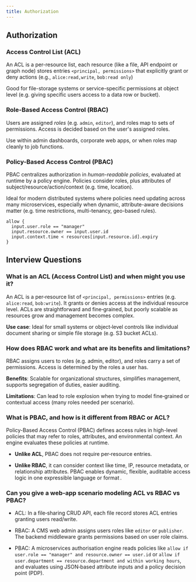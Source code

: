 ```yaml
---
title: Authorization
---
```


## Authorization

### Access Control List (ACL)

An ACL is a per-resource list, each resource (like a file, API endpoint or graph
node) stores entries `<principal, permissions>` that explicitly grant or deny
actions (e.g., `alice:read,write`, `bob:read only`)

Good for file-storage systems or service-specific permissions at object level
(e.g. giving specific users access to a data row or bucket).

### Role-Based Access Control (RBAC)

Users are assigned _roles_ (e.g. `admin`, `editor`), and roles map to sets of
permissions. Access is decided based on the user's assigned roles.

Use within admin dashboards, corporate web apps, or when roles map cleanly to
job functions.

### Policy-Based Access Control (PBAC)

PBAC centralizes authorization in _human-readable policies_, evaluated at
runtime by a policy engine. Policies consider roles, plus attributes of
subject/resource/action/context (e.g. time, location).

Ideal for modern distributed systems where policies need updating across many
microservices, especially when dynamic, attribute-aware decisions matter (e.g.
time restrictions, multi-tenancy, geo-based rules).

```
allow {
  input.user.role == "manager"
  input.resource.owner == input.user.id
  input.context.time < resources[input.resource.id].expiry
}
```

## Interview Questions

### What is an ACL (Access Control List) and when might you use it?

An ACL is a per‑resource list of `<principal, permissions>` entries (e.g.
`alice:read`, `bob:write`). It grants or denies access at the individual
resource level. ACLs are straightforward and fine‑grained, but poorly scalable
as resources grow and management becomes complex.

**Use case**: Ideal for small systems or object‑level controls like individual
document sharing or simple file storage (e.g. S3 bucket ACLs).

### How does RBAC work and what are its benefits and limitations?

RBAC assigns users to roles (e.g. admin, editor), and roles carry a set of
permissions. Access is determined by the roles a user has.

**Benefits**: Scalable for organizational structures, simplifies management,
supports segregation of duties, easier auditing.

**Limitations**: Can lead to role explosion when trying to model fine‑grained or
contextual access (many roles needed per scenario).

### What is PBAC, and how is it different from RBAC or ACL?

Policy-Based Access Control (PBAC) defines access rules in high-level policies that may refer to roles, attributes, and environmental context. An engine evaluates these policies at runtime.

- **Unlike ACL**, PBAC does not require per‑resource entries.

- **Unlike RBAC**, it can consider context like time, IP, resource metadata, or
  relationship attributes. PBAC enables dynamic, flexible, auditable access logic
  in one expressible language or format .

### Can you give a web‑app scenario modeling ACL vs RBAC vs PBAC?

- ACL: In a file‑sharing CRUD API, each file record stores ACL entries granting
  users read/write.

- RBAC: A CMS web admin assigns users roles like `editor` or `publisher`. The
  backend middleware grants permissions based on user role claims.

- PBAC: A microservices authorisation engine reads policies like `allow if
user.role == "manager" and resource.owner == user.id` or `allow if
user.department == resource.department and within working hours`, and evaluates
  using JSON‑based attribute inputs and a policy decision point (PDP).
